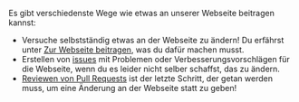 Es gibt verschiedenste Wege wie etwas an unserer Webseite beitragen kannst:
 - Versuche selbstständig etwas an der Webseite zu ändern!
   Du erfährst unter [Zur Webseite beitragen](https://github.com/ToolboxBodensee/toolbox-webseite/wiki/Contribution%3A-Projekte), was du dafür machen musst.
 - Erstellen von [issues](https://github.com/ToolboxBodensee/toolbox-webseite/issues) mit Problemen oder Verbesserungsvorschlägen für die Webseite, wenn du es leider nicht selber schaffst, das zu ändern.
 - [Reviewen von Pull Requests](https://github.com/ToolboxBodensee/toolbox-webseite/wiki/Contribution%3A-Pull-Requests) ist der letzte Schritt, der getan werden muss, um eine Änderung an der Webseite statt zu geben!
